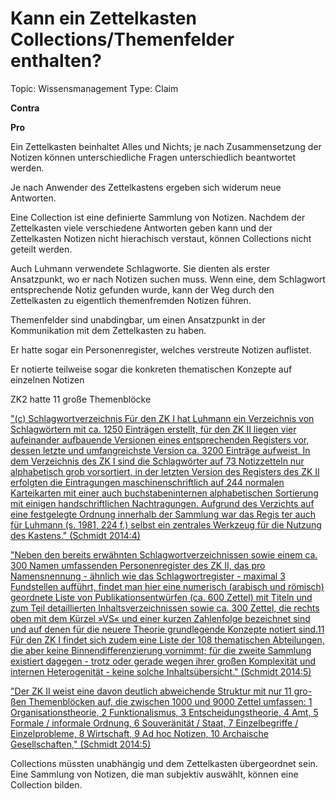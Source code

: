 # Kann ein Zettelkasten Collections/Themenfelder enthalten?

Topic: Wissensmanagement
Type: Claim

**Contra**

**Pro**

Ein Zettelkasten beinhaltet Alles und Nichts; je nach Zusammensetzung der Notizen können unterschiedliche Fragen unterschiedlich beantwortet werden.

Je nach Anwender des Zettelkastens ergeben sich widerum neue Antworten. 

Eine Collection ist eine definierte Sammlung von Notizen. Nachdem der Zettelkasten viele verschiedene Antworten geben kann und der Zettelkasten Notizen nicht hierachisch verstaut, können Collections nicht geteilt werden.

Auch Luhmann verwendete Schlagworte. Sie dienten als erster Ansatzpunkt, wo er nach Notizen suchen muss. Wenn eine, dem Schlagwort entsprechende Notiz gefunden wurde, kann der Weg durch den Zettelkasten zu eigentlich themenfremden Notizen führen.

Themenfelder sind unabdingbar, um einen Ansatzpunkt in der Kommunikation mit dem Zettelkasten zu haben. 

Er hatte sogar ein Personenregister, welches verstreute Notizen auflistet. 

Er notierte teilweise sogar die konkreten thematischen Konzepte auf einzelnen Notizen

ZK2 hatte 11 große Themenblöcke

["(c) Schlagwortverzeichnis Für den ZK I hat Luhmann ein Verzeichnis von Schlagwörtern mit ca. 1250 Einträgen erstellt, für den ZK II liegen vier aufeinander aufbauende Versionen eines entsprechenden Registers vor, dessen letzte und umfangreichste Version ca. 3200 Einträge aufweist. In dem Verzeichnis des ZK I sind die Schlagwörter auf 73 Notizzetteln nur alphabetisch grob vorsortiert, in der letzten Version des Registers des ZK II erfolgten die Eintragungen maschinenschriftlich auf 244 normalen Karteikarten mit einer auch buchstabeninternen alphabetischen Sortierung mit einigen handschriftlichen Nachtragungen. Aufgrund des Verzichts auf eine festgelegte Ordnung innerhalb der Sammlung war das Regis ter auch für Luhmann (s. 1981, 224 f.) selbst ein zentrales Werkzeug für die Nutzung des Kastens." (Schmidt 2014:4)](Kann%20ein%20Zettelkasten%20Collections%20Themenfelder%20ent%209d1942517594452bb7acf910147539f1/(c)%20Schlagwortverzeichnis%20Fu%CC%88r%20den%20ZK%20I%20hat%20Luhman%205b2961be018f4d6b8f7ccd6b3b25241f.md)

["Neben den bereits erwähnten Schlagwortverzeichnissen sowie einem ca. 300 Namen umfassenden Personenregister des ZK II, das pro Namensnennung - ähnlich wie das Schlagwortregister - maximal 3 Fundstellen aufführt, findet man hier eine numerisch (arabisch und römisch) geordnete Liste von Publikationsentwürfen (ca. 600 Zettel) mit Titeln und zum Teil detaillierten Inhaltsverzeichnissen sowie ca. 300 Zettel, die rechts oben mit dem Kürzel »VS« und einer kurzen Zahlenfolge bezeichnet sind und auf denen für die neuere Theorie grundlegende Konzepte notiert sind.11 Für den ZK I findet sich zudem eine Liste der 108 thematischen Abteilungen, die aber keine Binnendifferenzierung vornimmt; für die zweite Sammlung existiert dagegen - trotz oder gerade wegen ihrer großen Komplexität und internen Heterogenität - keine solche Inhaltsübersicht." (Schmidt 2014:5)](Kann%20ein%20Zettelkasten%20Collections%20Themenfelder%20ent%209d1942517594452bb7acf910147539f1/Neben%20den%20bereits%20erwa%CC%88hnten%20Schlagwortverzeichnis%20676cc9ba382b4262b0d6b9b93e9699a2.md)

["Der ZK II weist eine davon deutlich abweichende Struktur mit nur 11 gro- ßen Themenblöcken auf, die zwischen 1000 und 9000 Zettel umfassen: 1 Organisationstheorie, 2 Funktionalismus, 3 Entscheidungstheorie, 4 Amt, 5 Formale / informale Ordnung, 6 Souveränität / Staat, 7 Einzelbegriffe / Einzelprobleme, 8 Wirtschaft, 9 Ad hoc Notizen, 10 Archaische Gesellschaften," (Schmidt 2014:5)](Kann%20ein%20Zettelkasten%20Collections%20Themenfelder%20ent%209d1942517594452bb7acf910147539f1/Der%20ZK%20II%20weist%20eine%20davon%20deutlich%20abweichende%20St%208523cb82e7ca4208a27885c9732b2284.md)

Collections müssten unabhängig und dem Zettelkasten übergeordnet sein. Eine Sammlung von Notizen, die man subjektiv auswählt, können eine Collection bilden.